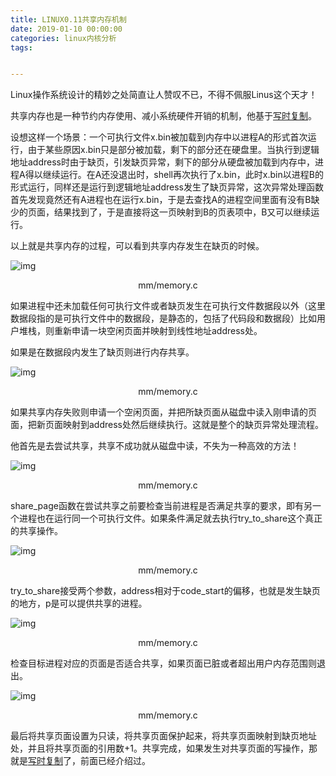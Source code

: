 ```yaml
---
title: LINUX0.11共享内存机制
date: 2019-01-10 00:00:00
categories: linux内核分析
tags:


---
```


Linux操作系统设计的精妙之处简直让人赞叹不已，不得不佩服Linus这个天才！

共享内存也是一种节约内存使用、减小系统硬件开销的机制，他基于[写时复制](https://qiutianshu.wordpress.com/2019/01/10/linux0-11%E5%86%99%E6%97%B6%E5%A4%8D%E5%88%B6%E8%AF%A6%E8%A7%A3/)。

设想这样一个场景：一个可执行文件x.bin被加载到内存中以进程A的形式首次运行，由于某些原因x.bin只是部分被加载，剩下的部分还在硬盘里。当执行到逻辑地址address时由于缺页，引发缺页异常，剩下的部分从硬盘被加载到内存中，进程A得以继续运行。在A还没退出时，shell再次执行了x.bin，此时x.bin以进程B的形式运行，同样还是运行到逻辑地址address发生了缺页异常，这次异常处理函数首先发现竟然还有A进程也在运行x.bin，于是去查找A的进程空间里面有没有B缺少的页面，结果找到了，于是直接将这一页映射到B的页表项中，B又可以继续运行。

以上就是共享内存的过程，可以看到共享内存发生在缺页的时候。

![img](https://qiutianshu.files.wordpress.com/2019/01/%E6%B7%B1%E5%BA%A6%E6%88%AA%E5%9B%BE_%E9%80%89%E6%8B%A9%E5%8C%BA%E5%9F%9F_20190110222953.png?w=715&h=203)

<p style="text-align: center">mm/memory.c</p>

如果进程中还未加载任何可执行文件或者缺页发生在可执行文件数据段以外（这里数据段指的是可执行文件中的数据段，是静态的，包括了代码段和数据段）比如用户堆栈，则重新申请一块空闲页面并映射到线性地址address处。

如果是在数据段内发生了缺页则进行内存共享。

![img](https://qiutianshu.files.wordpress.com/2019/01/%E6%B7%B1%E5%BA%A6%E6%88%AA%E5%9B%BE_%E9%80%89%E6%8B%A9%E5%8C%BA%E5%9F%9F_20190110224328.png?w=718&h=253)

<p style="text-align: center">mm/memory.c</p>

如果共享内存失败则申请一个空闲页面，并把所缺页面从磁盘中读入刚申请的页面，把新页面映射到address处然后继续执行。这就是整个的缺页异常处理流程。

他首先是去尝试共享，共享不成功就从磁盘中读，不失为一种高效的方法！

![img](https://qiutianshu.files.wordpress.com/2019/01/%E6%B7%B1%E5%BA%A6%E6%88%AA%E5%9B%BE_%E9%80%89%E6%8B%A9%E5%8C%BA%E5%9F%9F_20190110224935.png?w=714&h=272)
<p style="text-align: center">mm/memory.c</p>

share_page函数在尝试共享之前要检查当前进程是否满足共享的要求，即有另一个进程也在运行同一个可执行文件。如果条件满足就去执行try_to_share这个真正的共享操作。

![img](https://qiutianshu.files.wordpress.com/2019/01/%E6%B7%B1%E5%BA%A6%E6%88%AA%E5%9B%BE_%E9%80%89%E6%8B%A9%E5%8C%BA%E5%9F%9F_20190110230745.png?w=704&h=152)
<p style="text-align: center">mm/memory.c</p>

try_to_share接受两个参数，address相对于code_start的偏移，也就是发生缺页的地方，p是可以提供共享的进程。

![img](https://qiutianshu.files.wordpress.com/2019/01/%E6%B7%B1%E5%BA%A6%E6%88%AA%E5%9B%BE_%E9%80%89%E6%8B%A9%E5%8C%BA%E5%9F%9F_20190110232516.png?w=699&h=158)
<p style="text-align: center">mm/memory.c</p>

检查目标进程对应的页面是否适合共享，如果页面已脏或者超出用户内存范围则退出。

![img](https://qiutianshu.files.wordpress.com/2019/01/%E6%B7%B1%E5%BA%A6%E6%88%AA%E5%9B%BE_%E9%80%89%E6%8B%A9%E5%8C%BA%E5%9F%9F_20190110232717.png?w=697&h=250)
<p style="text-align: center">mm/memory.c</p>

最后将共享页面设置为只读，将共享页面保护起来，将共享页面映射到缺页地址处，并且将共享页面的引用数+1。共享完成，如果发生对共享页面的写操作，那就是[写时复制](https://qiutianshu.wordpress.com/2019/01/10/linux0-11%E5%86%99%E6%97%B6%E5%A4%8D%E5%88%B6%E8%AF%A6%E8%A7%A3/)了，前面已经介绍过。